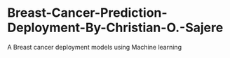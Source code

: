 # Breast-Cancer-Prediction-Deployment-By-Christian-O.-Sajere
A Breast cancer deployment models using Machine learning
